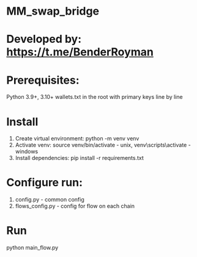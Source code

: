 # MM_swap_bridge
# Developed by: https://t.me/BenderRoyman

# Prerequisites:
  Python 3.9+, 3.10+
  wallets.txt in the root with primary keys line by line

# Install
  1. Create virtual environment: python -m venv venv
  2. Activate venv: source venv/bin/activate - unix, venv\scripts\activate - windows
  3. Install dependencies: pip install -r requirements.txt

# Configure run:
  1. config.py - common config
  2. flows_config.py - config for flow on each chain

# Run
  python main_flow.py
